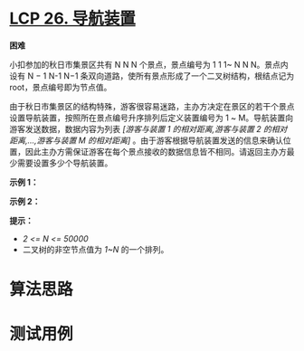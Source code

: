 # [LCP 26. 导航装置][cnTitle]

**困难**

小扣参加的秋日市集景区共有 N N N 个景点，景点编号为 1 1 1~ N N N。景点内设有 N − 1 N-1 N−1 条双向道路，使所有景点形成了一个二叉树结构，根结点记为 root，景点编号即为节点值。


由于秋日市集景区的结构特殊，游客很容易迷路，主办方决定在景区的若干个景点设置导航装置，按照所在景点编号升序排列后定义装置编号为 1 ~ M。导航装置向游客发送数据，数据内容为列表  *[游客与装置 1 的相对距离,游客与装置 2 的相对距离,...,游客与装置 M 的相对距离]* 。由于游客根据导航装置发送的信息来确认位置，因此主办方需保证游客在每个景点接收的数据信息皆不相同。请返回主办方最少需要设置多少个导航装置。


**示例 1：** 




**示例 2：** 




**提示：** 


-  *2 <= N <= 50000*  
- 二叉树的非空节点值为  *1~N*  的一个排列。




# 算法思路

# 测试用例
```
```

[cnTitle]: https://leetcode-cn.com/problems/hSRGyL/
